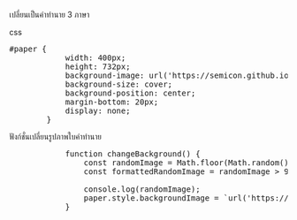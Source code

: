 เปลี่ยนเป็นคำทำนาย 3 ภาษา

css 

<pre>
#paper {
            width: 400px;
            height: 732px;
            background-image: url('https://semicon.github.io/img/web/transparent_bg.png');
            background-size: cover;
            background-position: center;
            margin-bottom: 20px;
            display: none;
        }
</pre>

ฟังก์ชั่นเปลี่ยนรูปภาพใบคำทำนาย

<pre>
            function changeBackground() {
                const randomImage = Math.floor(Math.random() * 28) + 1;
                const formattedRandomImage = randomImage > 9 ? randomImage.toString() : `0${randomImage}`;

                console.log(randomImage);
                paper.style.backgroundImage = `url('https://www.liangchiang.com/gameImages/CM${formattedRandomImage}-1.jpg')`;
            }
</pre>
